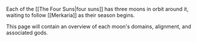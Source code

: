 Each of the [[The Four Suns|four suns]] has three moons in orbit around it, waiting to follow [[Merkaria]] as their season begins.

This page will contain an overview of each moon's domains, alignment, and associated gods.
